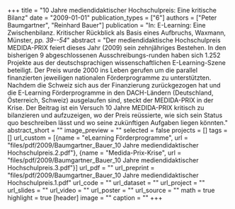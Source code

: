 +++
title = "10 Jahre mediendidaktischer Hochschulpreis: Eine kritische Bilanz"
date = "2009-01-01"
publication_types = ["6"]
authors = ["Peter Baumgartner", "Reinhard Bauer"]
publication = "In: E-Learning: Eine Zwischenbilanz. Kritischer Rückblick als Basis eines Aufbruchs, Waxmann, Münster, _pp. 39--54_"
abstract = "Der mediendidaktische Hochschulpreis MEDIDA-PRIX feiert dieses Jahr (2009) sein zehnjähriges Bestehen. In den bisherigen 9 abgeschlossenen Ausschreibungs-runden haben sich 1.252 Projekte aus der deutschsprachigen wissenschaftlichen E-Learning-Szene beteiligt. Der Preis wurde 2000 ins Leben gerufen um die parallel finanzierten jeweiligen nationalen Förderprogramme zu unterstützten. Nachdem die Schweiz sich aus der Finanzierung zurückgezogen hat und die E-Learning Förderprogramme in den DACH-Ländern (Deutschland, Österreich, Schweiz) ausgelaufen sind, steckt der MEDIDA-PRIX in der Krise. Der Beitrag ist ein Versuch 10 Jahre MEDIDA-PRIX kritisch zu bilanzieren und aufzuzeigen, wo der Preis reüssierte, wie sich sein Status quo beschreiben lässt und wo seine zukünftigen Aufgaben liegen könnten."
abstract_short = ""
image_preview = ""
selected = false
projects = []
tags = []
url_custom = [{name = "eLearning Förderprogramme", url = "files/pdf/2009/Baumgartner_Bauer_10 Jahre mediendidaktischer Hochschulpreis.2.pdf"}, 
{name = "Medida-Prix-Krise", url = "files/pdf/2009/Baumgartner_Bauer_10 Jahre mediendidaktischer Hochschulpreis.3.pdf"}]
url_pdf = ""
url_preprint = "files/pdf/2009/Baumgartner_Bauer_10 Jahre mediendidaktischer Hochschulpreis.1.pdf"
url_code = ""
url_dataset = ""
url_project = ""
url_slides = ""
url_video = ""
url_poster = ""
url_source = ""
math = true
highlight = true
[header]
image = ""
caption = ""
+++
